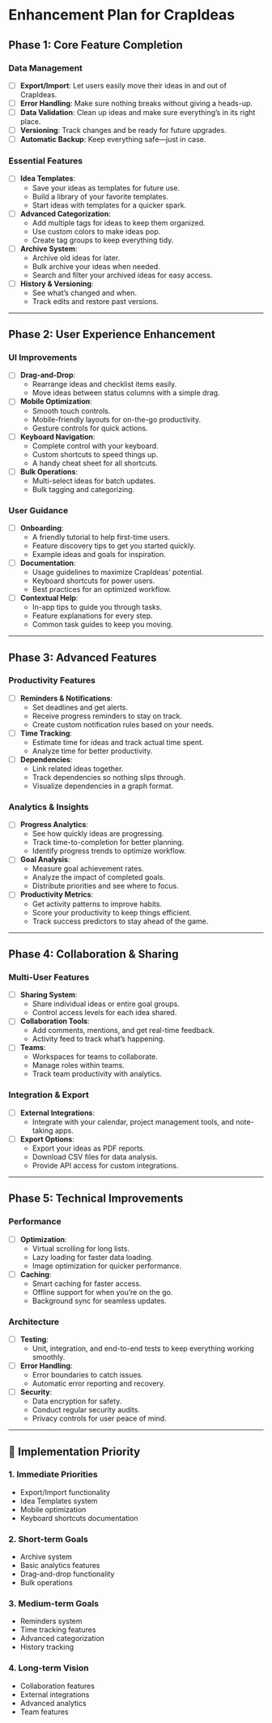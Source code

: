 # Enhancement Plan for CrapIdeas

## Phase 1: Core Feature Completion

### Data Management

- [ ] **Export/Import**: Let users easily move their ideas in and out of CrapIdeas.
- [ ] **Error Handling**: Make sure nothing breaks without giving a heads-up.
- [ ] **Data Validation**: Clean up ideas and make sure everything’s in its right place.
- [ ] **Versioning**: Track changes and be ready for future upgrades.
- [ ] **Automatic Backup**: Keep everything safe—just in case.

### Essential Features

- [ ] **Idea Templates**:
  - Save your ideas as templates for future use.
  - Build a library of your favorite templates.
  - Start ideas with templates for a quicker spark.
- [ ] **Advanced Categorization**:
  - Add multiple tags for ideas to keep them organized.
  - Use custom colors to make ideas pop.
  - Create tag groups to keep everything tidy.
- [ ] **Archive System**:
  - Archive old ideas for later.
  - Bulk archive your ideas when needed.
  - Search and filter your archived ideas for easy access.
- [ ] **History & Versioning**:
  - See what’s changed and when.
  - Track edits and restore past versions.

---

## Phase 2: User Experience Enhancement

### UI Improvements

- [ ] **Drag-and-Drop**:
  - Rearrange ideas and checklist items easily.
  - Move ideas between status columns with a simple drag.
- [ ] **Mobile Optimization**:
  - Smooth touch controls.
  - Mobile-friendly layouts for on-the-go productivity.
  - Gesture controls for quick actions.
- [ ] **Keyboard Navigation**:
  - Complete control with your keyboard.
  - Custom shortcuts to speed things up.
  - A handy cheat sheet for all shortcuts.
- [ ] **Bulk Operations**:
  - Multi-select ideas for batch updates.
  - Bulk tagging and categorizing.

### User Guidance

- [ ] **Onboarding**:
  - A friendly tutorial to help first-time users.
  - Feature discovery tips to get you started quickly.
  - Example ideas and goals for inspiration.
- [ ] **Documentation**:
  - Usage guidelines to maximize CrapIdeas’ potential.
  - Keyboard shortcuts for power users.
  - Best practices for an optimized workflow.
- [ ] **Contextual Help**:
  - In-app tips to guide you through tasks.
  - Feature explanations for every step.
  - Common task guides to keep you moving.

---

## Phase 3: Advanced Features

### Productivity Features

- [ ] **Reminders & Notifications**:
  - Set deadlines and get alerts.
  - Receive progress reminders to stay on track.
  - Create custom notification rules based on your needs.
- [ ] **Time Tracking**:
  - Estimate time for ideas and track actual time spent.
  - Analyze time for better productivity.
- [ ] **Dependencies**:
  - Link related ideas together.
  - Track dependencies so nothing slips through.
  - Visualize dependencies in a graph format.

### Analytics & Insights

- [ ] **Progress Analytics**:
  - See how quickly ideas are progressing.
  - Track time-to-completion for better planning.
  - Identify progress trends to optimize workflow.
- [ ] **Goal Analysis**:
  - Measure goal achievement rates.
  - Analyze the impact of completed goals.
  - Distribute priorities and see where to focus.
- [ ] **Productivity Metrics**:
  - Get activity patterns to improve habits.
  - Score your productivity to keep things efficient.
  - Track success predictors to stay ahead of the game.

---

## Phase 4: Collaboration & Sharing

### Multi-User Features

- [ ] **Sharing System**:
  - Share individual ideas or entire goal groups.
  - Control access levels for each idea shared.
- [ ] **Collaboration Tools**:
  - Add comments, mentions, and get real-time feedback.
  - Activity feed to track what’s happening.
- [ ] **Teams**:
  - Workspaces for teams to collaborate.
  - Manage roles within teams.
  - Track team productivity with analytics.

### Integration & Export

- [ ] **External Integrations**:
  - Integrate with your calendar, project management tools, and note-taking apps.
- [ ] **Export Options**:
  - Export your ideas as PDF reports.
  - Download CSV files for data analysis.
  - Provide API access for custom integrations.

---

## Phase 5: Technical Improvements

### Performance

- [ ] **Optimization**:
  - Virtual scrolling for long lists.
  - Lazy loading for faster data loading.
  - Image optimization for quicker performance.
- [ ] **Caching**:
  - Smart caching for faster access.
  - Offline support for when you’re on the go.
  - Background sync for seamless updates.

### Architecture

- [ ] **Testing**:
  - Unit, integration, and end-to-end tests to keep everything working smoothly.
- [ ] **Error Handling**:
  - Error boundaries to catch issues.
  - Automatic error reporting and recovery.
- [ ] **Security**:
  - Data encryption for safety.
  - Conduct regular security audits.
  - Privacy controls for user peace of mind.

---

## 🚀 Implementation Priority

### 1. **Immediate Priorities**

- Export/Import functionality
- Idea Templates system
- Mobile optimization
- Keyboard shortcuts documentation

### 2. **Short-term Goals**

- Archive system
- Basic analytics features
- Drag-and-drop functionality
- Bulk operations

### 3. **Medium-term Goals**

- Reminders system
- Time tracking features
- Advanced categorization
- History tracking

### 4. **Long-term Vision**

- Collaboration features
- External integrations
- Advanced analytics
- Team features
